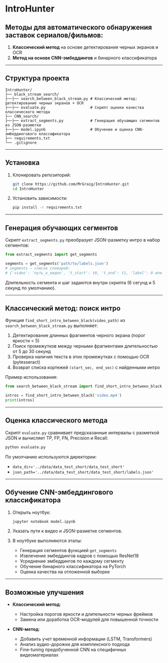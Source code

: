 # IntroHunter

## Методы для автоматического обнаружения заставок сериалов/фильмов:

1. **Классический метод** на основе детектирования черных экранов и OCR
2. **Метод на основе CNN-эмбеддингов** и бинарного классификатора

---

## Структура проекта

```
IntroHunter/
├── black_stream_search/
├──├── search_between_black_stream.py # Классический метод: детектирование черных экранов + OCR
├──├── evaluate.py                    # Скрипт оценки качества классического метода
├── CNN_search/
├──├── extract_segments.py            # Генерация обучающих сегментов из JSON-разметки
├──├── model.ipynb                    # Обучение и оценка CNN-эмбеддингового классификатора
├── requirements.txt             
└── .gitignore                    
```

---

## Установка

1. Клонировать репозиторий:

   ```bash
   git clone https://github.com/MrGraig/IntroHunter.git
   cd IntroHunter
   ```
2. Установить зависимости:

   ```bash
   pip install -r requirements.txt
   ```

---

## Генерация обучающих сегментов

Скрипт `extract_segments.py` преобразует JSON-разметку интро в набор сегментов:

```python
from extract_segments import get_segments

segments = get_segments('path/to/labels.json')
# segments — список словарей:
# {'video': 'путь_к_видео', 't_start': t0, 't_end': t1, 'label': 0 или 1}
```

Длительность сегмента и шаг задаются внутри скрипта (6 cегунд и 5 секунд по умолчанию).

---

## Классический метод: поиск интро

Функция `find_short_intro_between_black(video_path)` из `search_between_black_stream.py` выполняет:

1. Детектирование длинных фрагментов черного экрана (порог яркости < 5)
2. Поиск промежутков между черными фрагментами длительностью от 5 до 30 секунд
3. Проверка наличия текста в этих промежутках с помощью OCR (pytesseract)
4. Возврат списка кортежей `(start_sec, end_sec)` с найденными интро

Пример использования:

```python
from search_between_black_stream import find_short_intro_between_black

intros = find_short_intro_between_black('video.mp4')
print(intros)
```

---

## Оценка классического метода

Скрипт `evaluate.py` сравнивает предсказанные интервалы с разметкой JSON и вычисляет TP, FP, FN, Precision и Recall:

```bash
python evaluate.py
```

По умолчанию используются директории:

* `data_dir='../data/data_test_short/data_test_short'`
* `json_path='../data/data_test_short/data_test_short/labels.json'`

---

## Обучение CNN-эмбеддингового классификатора

1. Открыть ноутбук:

   ```bash
   jupyter notebook model.ipynb
   ```
2. Указать пути к видео и JSON-разметке сегментов.
3. В ноутбуке выполняются этапы:

   * Генерация сегментов функцией `get_segments`
   * Извлечение эмбеддингов кадров с помощью ResNet18
   * Усреднение эмбеддингов по каждому сегменту
   * Обучение бинарного классификатора на PyTorch
   * Оценка качества на отложенной выборке

---

## Возможные улучшения

* **Классический метод**:

  * Настройка порогов яркости и длительности черных фреймов
  * Замена или доработка OCR-модулей для повышенной точности

* **CNN-метод**:

  * Добавить учет временной информации (LSTM, Transformers)
  * Анализ аудио-дорожки для комплексного подхода
  * Fine-tuning предобученной CNN на специфичных видеоматериалах


